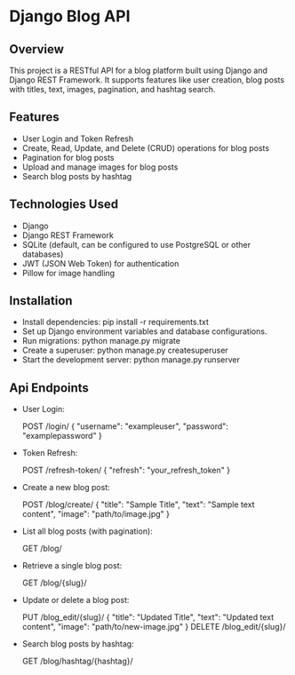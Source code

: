 # Django Blog API

## Overview

This project is a RESTful API for a blog platform built using Django and Django REST Framework. It supports features like user creation, blog posts with titles, text, images, pagination, and hashtag search.

## Features

- User Login and Token Refresh
- Create, Read, Update, and Delete (CRUD) operations for blog posts
- Pagination for blog posts
- Upload and manage images for blog posts
- Search blog posts by hashtag

## Technologies Used

- Django
- Django REST Framework
- SQLite (default, can be configured to use PostgreSQL or other databases)
- JWT (JSON Web Token) for authentication
- Pillow for image handling

## Installation

- Install dependencies: pip install -r requirements.txt
- Set up Django environment variables and database configurations.
- Run migrations: python manage.py migrate
- Create a superuser: python manage.py createsuperuser
- Start the development server: python manage.py runserver

## Api Endpoints

- User Login:

  POST /login/
  {
    "username": "exampleuser",
    "password": "examplepassword"
  }
- Token Refresh:

  POST /refresh-token/
  {
    "refresh": "your_refresh_token"
  }
- Create a new blog post:

  POST /blog/create/
  {
    "title": "Sample Title",
    "text": "Sample text content",
    "image": "path/to/image.jpg"
  }
- List all blog posts (with pagination):

  GET /blog/
- Retrieve a single blog post:

  GET /blog/{slug}/
- Update or delete a blog post:

  PUT /blog_edit/{slug}/
  {
    "title": "Updated Title",
    "text": "Updated text content",
    "image": "path/to/new-image.jpg"
  }
  DELETE /blog_edit/{slug}/
- Search blog posts by hashtag:

  GET /blog/hashtag/{hashtag}/



